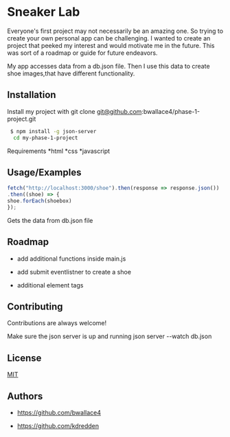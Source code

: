 # Sneaker Lab
Everyone's first project may not necessarily be an amazing one. So trying to create your own personal app can be challenging. I wanted to create an project that peeked my interest and would motivate me in the future. This was sort of a roadmap or guide for future endeavors. 

 My app accesses data from a db.json file. Then I use this data to create shoe images,that have different functionality. 





## Installation

Install my project with git clone  git@github.com:bwallace4/phase-1-project.git 

```bash
 $ npm install -g json-server
  cd my-phase-1-project

```
Requirements
*html
*css
*javascript
    
## Usage/Examples

```javascript
fetch("http://localhost:3000/shoe").then(response => response.json())
.then((shoe) => {
shoe.forEach(shoebox)
});

```
Gets the data from db.json file

## Roadmap

- add additional functions inside main.js

- add submit eventlistner to create a shoe

- additional element tags 


## Contributing

Contributions are always welcome!

Make sure the json server is up and running
json server --watch db.json


## License

[MIT](https://choosealicense.com/licenses/mit/)


## Authors

- https://github.com/bwallace4

- https://github.com/kdredden